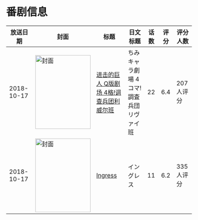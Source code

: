 # 番剧信息

|放送日期|封面|标题|日文标题|话数|评分|评分人数|
|---|---|---|---|---|---|---|
|2018-10-17|<img src="https://lain.bgm.tv/pic/cover/c/c0/af/285061_O89g7.jpg" alt="封面" style="width:150px;height:200px;object-fit:cover;">|[进击的巨人 Q版剧场 4格!调查兵团利威尔班](https://bangumi.tv/subject/285061)|ちみキャラ劇場 4コマ!調査兵団リヴァイ班|22|6.4|207人评分|
|2018-10-17|<img src="https://lain.bgm.tv/pic/cover/c/9e/4a/239910_I1i7x.jpg" alt="封面" style="width:150px;height:200px;object-fit:cover;">|[Ingress](https://bangumi.tv/subject/239910)|イングレス|11|6.2|335人评分|
